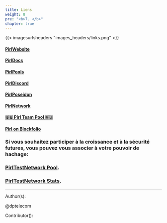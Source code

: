 ```yaml
---
title: Liens
weight: 8
pre: "<b>7. </b>"
chapter: true
---
```


{{< imagesurlsheaders "images_headers/links.png"  >}}



#### [PirlWebsite](https://pirl.io/en/ "PirlWebsite")

#### [PirlDocs](https://docs.pirl.io/en/ "PirlDocs")

#### [PirlPools](https://pirl.io/en/pools/ "PirlPools")

#### [PirlDiscord](https://discord.gg/QYYkVRz "PirlDiscord")

#### [PirlPoseidon](https://poseidon.pirl.io/explorer/ "PirlPoseidon")

#### [PirlNetwork](http://stats.pirl.io "PirlNetwork")

#### [🇧🇪 Pirl Team Pool 🇲🇺](https://pool.pirl.network/)


#### [Pirl on Blockfolio](https://blockfolio.com "Pirl on Blockfolio")


### Si vous souhaitez participer à la croissance et à la sécurité futures, vous pouvez vous associer à votre pouvoir de hachage:



### [PirlTestNetwork Pool](http://testnetpool.pirl.io/#/ "PirlTestNetwork Pool").


### [PirlTestNetwork Stats](http://devstats.pirl.io/ "PirlTestNetwork Stats").



---
Author(s):

@dptelecom

Contributor():
